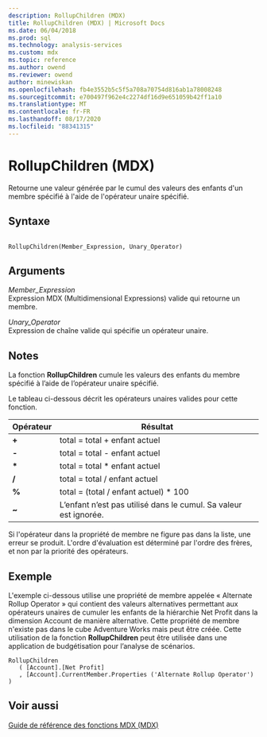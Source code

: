 ```yaml
---
description: RollupChildren (MDX)
title: RollupChildren (MDX) | Microsoft Docs
ms.date: 06/04/2018
ms.prod: sql
ms.technology: analysis-services
ms.custom: mdx
ms.topic: reference
ms.author: owend
ms.reviewer: owend
author: minewiskan
ms.openlocfilehash: fb4e3552b5c5f5a708a70754d816ab1a78008248
ms.sourcegitcommit: e700497f962e4c2274df16d9e651059b42ff1a10
ms.translationtype: MT
ms.contentlocale: fr-FR
ms.lasthandoff: 08/17/2020
ms.locfileid: "88341315"
---
```

# <a name="rollupchildren-mdx"></a>RollupChildren (MDX)


  Retourne une valeur générée par le cumul des valeurs des enfants d'un membre spécifié à l'aide de l'opérateur unaire spécifié.  
  
## <a name="syntax"></a>Syntaxe  
  
```  
  
RollupChildren(Member_Expression, Unary_Operator)   
```  
  
## <a name="arguments"></a>Arguments  
 *Member_Expression*  
 Expression MDX (Multidimensional Expressions) valide qui retourne un membre.  
  
 *Unary_Operator*  
 Expression de chaîne valide qui spécifie un opérateur unaire.  
  
## <a name="remarks"></a>Notes  
 La fonction **RollupChildren** cumule les valeurs des enfants du membre spécifié à l’aide de l’opérateur unaire spécifié.  
  
 Le tableau ci-dessous décrit les opérateurs unaires valides pour cette fonction.  
  
|Opérateur|Résultat|  
|--------------|------------|  
|**+**|total = total + enfant actuel|  
|**-**|total = total - enfant actuel|  
|**\***|total = total * enfant actuel|  
|**/**|total = total / enfant actuel|  
|**%**|total = (total / enfant actuel) * 100|  
|**~**|L’enfant n’est pas utilisé dans le cumul. Sa valeur est ignorée.|  
  
 Si l'opérateur dans la propriété de membre ne figure pas dans la liste, une erreur se produit. L'ordre d'évaluation est déterminé par l'ordre des frères, et non par la priorité des opérateurs.  
  
## <a name="example"></a>Exemple  
 L'exemple ci-dessous utilise une propriété de membre appelée « Alternate Rollup Operator » qui contient des valeurs alternatives permettant aux opérateurs unaires de cumuler les enfants de la hiérarchie Net Profit dans la dimension Account de manière alternative. Cette propriété de membre n'existe pas dans le cube Adventure Works mais peut être créée. Cette utilisation de la fonction **RollupChildren** peut être utilisée dans une application de budgétisation pour l’analyse de scénarios.  
  
```  
RollupChildren  
   ( [Account].[Net Profit]  
   , [Account].CurrentMember.Properties ('Alternate Rollup Operator') )  
```  
  
## <a name="see-also"></a>Voir aussi  
 [Guide de référence des fonctions MDX &#40;MDX&#41;](../mdx/mdx-function-reference-mdx.md)  
  
  
